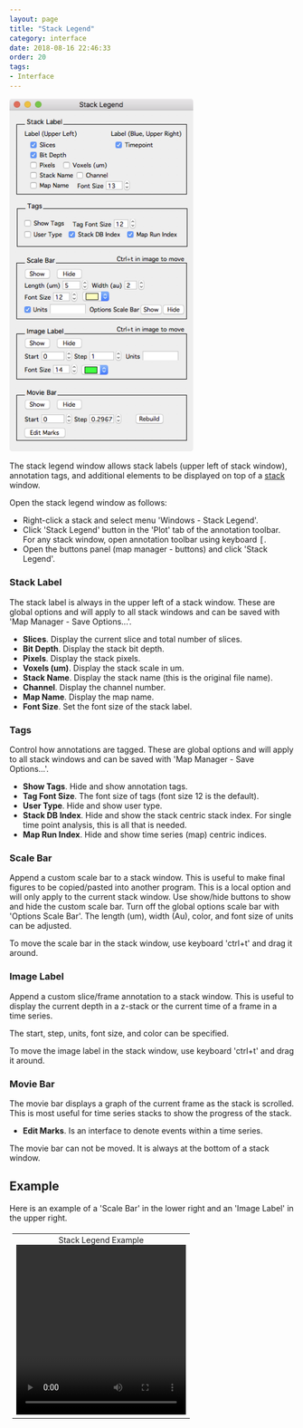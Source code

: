 ```yaml
---
layout: page
title: "Stack Legend"
category: interface
date: 2018-08-16 22:46:33
order: 20
tags:
- Interface
---
```


<style>
#videotable {
    /* float: right; */
    border: 0px solid #ddd;
    padding: 5px;
    /* font-family: "Trebuchet MS", Arial, Helvetica, sans-serif; */
    /* border-collapse: collapse; */
    /* width: 100%; */
}

#videotable td, #videotable th {
    border: 0px solid #ddd;
    text-align: center;
    valign: middle
    padding: 5px;
    /* padding: 8px; */
}

#videotable tr:nth-child(even){
	/* background-color: #f2f2f2; */
}

/* #videotable tr:hover {background-color: #ddd;} */

#videotable th {
    /* padding-top: 12px; */
    /* padding-bottom: 12px; */
    text-align: center;
    background-color: #4CAF50;
    color: white;
}

</style>

<IMG class="img-float-right" SRC="images/mm3/mm3-stack-legend.png" WIDTH="325">

The stack legend window allows stack labels (upper left of stack window), annotation tags, and additional elements to be displayed on top of a [stack][stack] window.

Open the stack legend window as follows:

 - Right-click a stack and select menu 'Windows - Stack Legend'.
 - Click 'Stack Legend' button in the 'Plot' tab of the annotation toolbar. For any stack window, open annotation toolbar using keyboard <kbd>[</kbd>.
 - Open the buttons panel (map manager - buttons) and click 'Stack Legend'.
 
### Stack Label

The stack label is always in the upper left of a stack window. These are global options and will apply to all stack windows and can be saved with 'Map Manager - Save Options...'.


 - **Slices**. Display the current slice and total number of slices.
 - **Bit Depth**. Display the stack bit depth.
 - **Pixels**. Display the stack pixels.
 - **Voxels (um)**. Display the stack scale in um.
 - **Stack Name**. Display the stack name (this is the original file name).
 - **Channel**. Display the channel number.
 - **Map Name**. Display the map name.
 - **Font Size**. Set the font size of the stack label.
 
### Tags

Control how annotations are tagged. These are global options and will apply to all stack windows and can be saved with 'Map Manager - Save Options...'.

 - **Show Tags**. Hide and show annotation tags.
 - **Tag Font Size**. The font size of tags (font size 12 is the default).
 - **User Type**. Hide and show user type.
 - **Stack DB Index**. Hide and show the stack centric stack index. For single time point analysis, this is all that is needed.
 - **Map Run Index**. Hide and show time series (map) centric indices.
 
### Scale Bar

Append a custom scale bar to a stack window. This is useful to make final figures to be copied/pasted into another program. This is a local option and will only apply to the current stack window. Use show/hide buttons to show and hide the custom scale bar. Turn off the global options scale bar with 'Options Scale Bar'. The length (um), width (Au), color, and font size of units can be adjusted.

To move the scale bar in the stack window, use keyboard 'ctrl+t' and drag it around.

### Image Label

Append a custom slice/frame annotation to a stack window. This is useful to display the current depth in a z-stack or the current time of a frame in a time series.

The start, step, units, font size, and color can be specified.

To move the image label in the stack window, use keyboard 'ctrl+t' and drag it around.

### Movie Bar

The movie bar displays a graph of the current frame as the stack is scrolled. This is most useful for time series stacks to show the progress of the stack.

 - **Edit Marks**. Is an interface to denote events within a time series.
 

The movie bar can not be moved. It is always at the bottom of a stack window.

## Example

Here is an example of a 'Scale Bar' in the lower right and an 'Image Label' in the upper right.

<table id="videotable">
<tr>
	<td>
	Stack Legend Example<br>
	<video height="300" width="300" controls>
  		<source src="images/mm3/stack/stack-legend.mov">
	</video>
	</td>
</tr>
</table>

[stack]: stack
